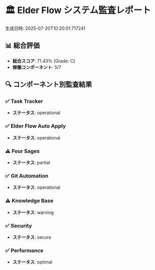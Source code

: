 # 🏛️ Elder Flow システム監査レポート
生成日時: 2025-07-20T10:20:01.717241

## 📊 総合評価
- **総合スコア**: 71.43% (Grade: C)
- **稼働コンポーネント**: 5/7

## 🔍 コンポーネント別監査結果

### ✅ Task Tracker
- **ステータス**: operational

### ✅ Elder Flow Auto Apply
- **ステータス**: operational

### ⚠️ Four Sages
- **ステータス**: partial

### ✅ Git Automation
- **ステータス**: operational

### ⚠️ Knowledge Base
- **ステータス**: warning

### ✅ Security
- **ステータス**: secure

### ✅ Performance
- **ステータス**: optimal
